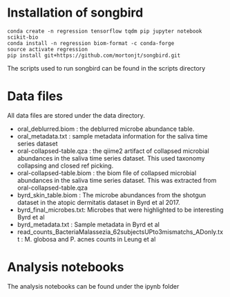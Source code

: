 # Installation of songbird

```
conda create -n regression tensorflow tqdm pip jupyter notebook scikit-bio
conda install -n regression biom-format -c conda-forge
source activate regression
pip install git+https://github.com/mortonjt/songbird.git
```

The scripts used to run songbird can be found in the scripts directory

# Data files

All data files are stored under the data directory.

- oral_deblurred.biom : the deblurred microbe abundance table.
- oral_metadata.txt : sample metadata information for the saliva time series dataset
- oral-collapsed-table.qza : the qiime2 artifact of collapsed microbial abundances in the saliva time series dataset.  This used taxonomy collapsing and closed ref picking.
- oral-collapsed-table.biom : the biom file of collapsed microbial abundances in the saliva time series dataset. This was extracted from oral-collapsed-table.qza
- byrd_skin_table.biom : The microbe abundances from the shotgun dataset in the atopic dermitatis dataset in Byrd et al 2017.
- byrd_final_microbes.txt: Microbes that were highlighted to be interesting Byrd et al
- byrd_metadata.txt : Sample metadata in Byrd et al
- read_counts_BacteriaMalassezia_62subjectsUPto3mismatchs_ADonly.txt : M. globosa and P. acnes counts in Leung et al

# Analysis notebooks

The analysis notebooks can be found under the ipynb folder


